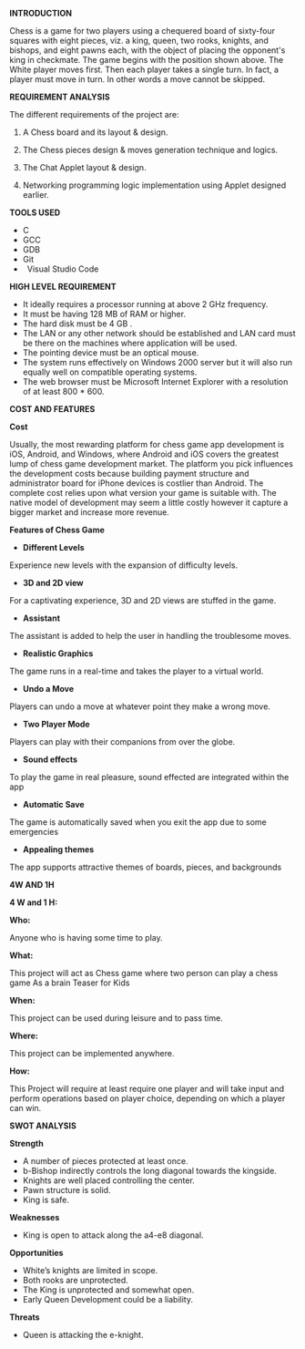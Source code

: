 **INTRODUCTION**

Chess is a game for two players using a chequered board of sixty-four squares with eight pieces, viz. a king, queen, two rooks, knights, and bishops, and eight pawns each, with the object of placing the opponent's king in checkmate. The game begins with the position shown above. The White player moves first. Then each player takes a single turn. In fact, a player must move in turn. In other words a move cannot be skipped.

**REQUIREMENT ANALYSIS** 

The different requirements of the project are: 

1. A Chess board and its layout & design. 

2. The Chess pieces design & moves generation technique and logics.

3. The Chat Applet layout & design. 

4. Networking programming logic implementation using Applet designed earlier.

**TOOLS USED**

- C 
- GCC 
- GDB 
- Git
- ` `Visual Studio Code

**HIGH LEVEL REQUIREMENT**

- It ideally requires a processor running at above 2 GHz frequency. 
- It must be having 128 MB of RAM or higher.
- The hard disk must be 4 GB . 
- The LAN or any other network should be established and LAN card must be there on the machines where application will be used.
- The pointing device must be an optical mouse.
- The system runs effectively on Windows 2000 server but it will also run equally well on compatible operating systems. 
- The web browser must be Microsoft Internet Explorer with a resolution of at least 800 \* 600.

**COST AND FEATURES**

**Cost**

Usually, the most rewarding platform for chess game app development is iOS, Android, and Windows, where Android and iOS covers the greatest lump of chess game development market. The platform you pick influences the development costs because building payment structure and administrator board for iPhone devices is costlier than Android. The complete cost relies upon what version your game is suitable with. The native model of development may seem a little costly however it capture a bigger market and increase more revenue.

**Features of Chess Game** 

- **Different Levels** 

Experience new levels with the expansion of difficulty levels. 

- **3D and 2D view** 

For a captivating experience, 3D and 2D views are stuffed in the game.

- **Assistant**

The assistant is added to help the user in handling the troublesome moves. 

- **Realistic Graphics** 

The game runs in a real-time and takes the player to a virtual world. 

- **Undo a Move** 

Players can undo a move at whatever point they make a wrong move. 

- **Two Player Mode** 

Players can play with their companions from over the globe.

- **Sound effects** 

To play the game in real pleasure, sound effected are integrated within the app 

- **Automatic Save**

The game is automatically saved when you exit the app due to some emergencies 

- **Appealing themes** 

The app supports attractive themes of boards, pieces, and backgrounds 

**4W AND 1H**

**4 W and 1 H:**

**Who:**

Anyone who is having some time to play.

**What:**

This project will act as Chess game where two person can play a chess game As a brain Teaser for Kids

**When:**

This project can be used during leisure and to pass time.

**Where:**

This project can be implemented anywhere.

**How:**

This Project will require at least require one player and will take input and perform operations based on player choice, depending on which a player can win.

**SWOT ANALYSIS**

**Strength**

- A number of pieces protected at least once.
- b-Bishop indirectly controls the long diagonal towards the kingside.
- Knights are well placed controlling the center.
- Pawn structure is solid.
- King is safe.

**Weaknesses**

- King is open to attack along the a4-e8 diagonal.

**Opportunities**

- White’s knights are limited in scope.
- Both rooks are unprotected.
- The King is unprotected and somewhat open.
- Early Queen Development could be a liability.

**Threats**

- Queen is attacking the e-knight.

